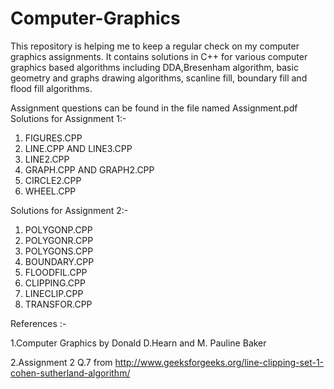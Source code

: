 # Computer-Graphics
This repository is helping me to keep a regular check on my computer graphics assignments.
It contains solutions in C++ for various computer graphics based algorithms including DDA,Bresenham algorithm, basic geometry and graphs drawing algorithms, scanline fill, boundary fill and flood fill algorithms.

Assignment questions can be found in the file named Assignment.pdf
Solutions for Assignment 1:-

1. FIGURES.CPP 
2. LINE.CPP AND LINE3.CPP 
3. LINE2.CPP
4. GRAPH.CPP AND GRAPH2.CPP
5. CIRCLE2.CPP
6. WHEEL.CPP
              
Solutions for Assignment 2:-

1. POLYGONP.CPP
2. POLYGONR.CPP
3. POLYGONS.CPP
4. BOUNDARY.CPP
5. FLOODFIL.CPP
6. CLIPPING.CPP
7. LINECLIP.CPP
8. TRANSFOR.CPP
              
References :-

1.Computer Graphics by Donald D.Hearn and M. Pauline Baker

2.Assignment 2 Q.7 from http://www.geeksforgeeks.org/line-clipping-set-1-cohen-sutherland-algorithm/
